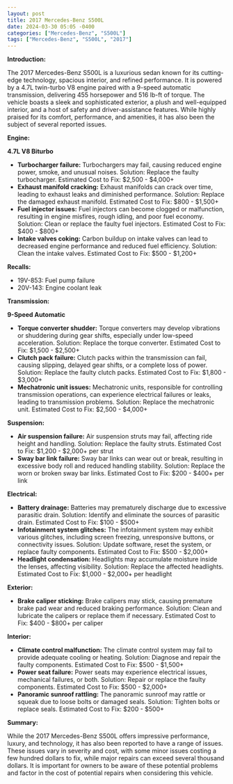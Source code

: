 ```yaml
---
layout: post
title: 2017 Mercedes-Benz S500L
date: 2024-03-30 05:05 -0400
categories: ["Mercedes-Benz", "S500L"]
tags: ["Mercedes-Benz", "S500L", "2017"]
---
```

**Introduction:**

The 2017 Mercedes-Benz S500L is a luxurious sedan known for its cutting-edge technology, spacious interior, and refined performance. It is powered by a 4.7L twin-turbo V8 engine paired with a 9-speed automatic transmission, delivering 455 horsepower and 516 lb-ft of torque. The vehicle boasts a sleek and sophisticated exterior, a plush and well-equipped interior, and a host of safety and driver-assistance features. While highly praised for its comfort, performance, and amenities, it has also been the subject of several reported issues.

**Engine:**

**4.7L V8 Biturbo**

* **Turbocharger failure:** Turbochargers may fail, causing reduced engine power, smoke, and unusual noises. Solution: Replace the faulty turbocharger. Estimated Cost to Fix: $2,500 - $4,000+
* **Exhaust manifold cracking:** Exhaust manifolds can crack over time, leading to exhaust leaks and diminished performance. Solution: Replace the damaged exhaust manifold. Estimated Cost to Fix: $800 - $1,500+
* **Fuel injector issues:** Fuel injectors can become clogged or malfunction, resulting in engine misfires, rough idling, and poor fuel economy. Solution: Clean or replace the faulty fuel injectors. Estimated Cost to Fix: $400 - $800+
* **Intake valves coking:** Carbon buildup on intake valves can lead to decreased engine performance and reduced fuel efficiency. Solution: Clean the intake valves. Estimated Cost to Fix: $500 - $1,200+

**Recalls:**

* 19V-853: Fuel pump failure
* 20V-143: Engine coolant leak

**Transmission:**

**9-Speed Automatic**

* **Torque converter shudder:** Torque converters may develop vibrations or shuddering during gear shifts, especially under low-speed acceleration. Solution: Replace the torque converter. Estimated Cost to Fix: $1,500 - $2,500+
* **Clutch pack failure:** Clutch packs within the transmission can fail, causing slipping, delayed gear shifts, or a complete loss of power. Solution: Replace the faulty clutch packs. Estimated Cost to Fix: $1,800 - $3,000+
* **Mechatronic unit issues:** Mechatronic units, responsible for controlling transmission operations, can experience electrical failures or leaks, leading to transmission problems. Solution: Replace the mechatronic unit. Estimated Cost to Fix: $2,500 - $4,000+

**Suspension:**

* **Air suspension failure:** Air suspension struts may fail, affecting ride height and handling. Solution: Replace the faulty struts. Estimated Cost to Fix: $1,200 - $2,000+ per strut
* **Sway bar link failure:** Sway bar links can wear out or break, resulting in excessive body roll and reduced handling stability. Solution: Replace the worn or broken sway bar links. Estimated Cost to Fix: $200 - $400+ per link

**Electrical:**

* **Battery drainage:** Batteries may prematurely discharge due to excessive parasitic drain. Solution: Identify and eliminate the sources of parasitic drain. Estimated Cost to Fix: $100 - $500+
* **Infotainment system glitches:** The infotainment system may exhibit various glitches, including screen freezing, unresponsive buttons, or connectivity issues. Solution: Update software, reset the system, or replace faulty components. Estimated Cost to Fix: $500 - $2,000+
* **Headlight condensation:** Headlights may accumulate moisture inside the lenses, affecting visibility. Solution: Replace the affected headlights. Estimated Cost to Fix: $1,000 - $2,000+ per headlight

**Exterior:**

* **Brake caliper sticking:** Brake calipers may stick, causing premature brake pad wear and reduced braking performance. Solution: Clean and lubricate the calipers or replace them if necessary. Estimated Cost to Fix: $400 - $800+ per caliper

**Interior:**

* **Climate control malfunction:** The climate control system may fail to provide adequate cooling or heating. Solution: Diagnose and repair the faulty components. Estimated Cost to Fix: $500 - $1,500+
* **Power seat failure:** Power seats may experience electrical issues, mechanical failures, or both. Solution: Repair or replace the faulty components. Estimated Cost to Fix: $500 - $2,000+
* **Panoramic sunroof rattling:** The panoramic sunroof may rattle or squeak due to loose bolts or damaged seals. Solution: Tighten bolts or replace seals. Estimated Cost to Fix: $200 - $500+

**Summary:**

While the 2017 Mercedes-Benz S500L offers impressive performance, luxury, and technology, it has also been reported to have a range of issues. These issues vary in severity and cost, with some minor issues costing a few hundred dollars to fix, while major repairs can exceed several thousand dollars. It is important for owners to be aware of these potential problems and factor in the cost of potential repairs when considering this vehicle.
